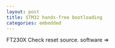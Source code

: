 ```yaml
---
layout: post
title: STM32 hands-free bootloading
categories: embedded
---
```


FT230X
Check reset source. software => 

